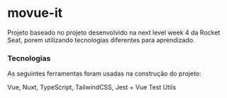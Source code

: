 # movue-it
Projeto baseado no projeto desenvolvido na next level week 4 da Rocket Seat, porem utilizando tecnologias diferentes para aprendizado.

### Tecnologias
As seguintes ferramentas foram usadas na construção do projeto:

Vue, Nuxt, TypeScript, TailwindCSS, Jest + Vue Test Utils

